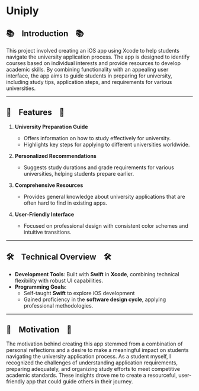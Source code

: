 # Uniply

## 📚 &nbsp;&nbsp;&nbsp;**Introduction**&nbsp;&nbsp;&nbsp; 📚
This project involved creating an iOS app using Xcode to help students navigate the university application process. The app is designed to identify courses based on individual interests and provide resources to develop academic skills. By combining functionality with an appealing user interface, the app aims to guide students in preparing for university, including study tips, application steps, and requirements for various universities.  

---

## 🎨 &nbsp;&nbsp;&nbsp;**Features**&nbsp;&nbsp;&nbsp; 🎨
1. **University Preparation Guide**  
   - Offers information on how to study effectively for university.  
   - Highlights key steps for applying to different universities worldwide.  

2. **Personalized Recommendations**  
   - Suggests study durations and grade requirements for various universities, helping students prepare earlier.  

3. **Comprehensive Resources**  
   - Provides general knowledge about university applications that are often hard to find in existing apps.  

4. **User-Friendly Interface**  
   - Focused on professional design with consistent color schemes and intuitive transitions.  

---

## 🛠️ &nbsp;&nbsp;&nbsp;**Technical Overview**&nbsp;&nbsp;&nbsp; 🛠
- **Development Tools**: Built with **Swift** in **Xcode**, combining technical flexibility with robust UI capabilities.  
- **Programming Goals**:  
  - Self-taught **Swift** to explore iOS development
  - Gained proficiency in the **software design cycle**, applying professional methodologies.  

---

## 🚀 &nbsp;&nbsp;&nbsp;**Motivation**&nbsp;&nbsp;&nbsp; 🚀
The motivation behind creating this app stemmed from a combination of personal reflections and a desire to make a meaningful impact on students navigating the university application process. As a student myself, I recognized the challenges of understanding application requirements, preparing adequately, and organizing study efforts to meet competitive academic standards. These insights drove me to create a resourceful, user-friendly app that could guide others in their journey.
